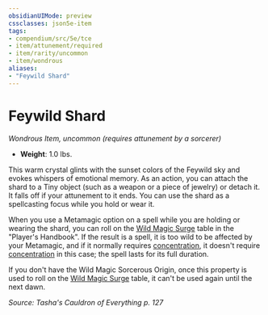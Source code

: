 ```yaml
---
obsidianUIMode: preview
cssclasses: json5e-item
tags:
- compendium/src/5e/tce
- item/attunement/required
- item/rarity/uncommon
- item/wondrous
aliases: 
- "Feywild Shard"
---
```

# Feywild Shard
*Wondrous Item, uncommon (requires attunement by a sorcerer)*  

- **Weight**: 1.0 lbs.

This warm crystal glints with the sunset colors of the Feywild sky and evokes whispers of emotional memory. As an action, you can attach the shard to a Tiny object (such as a weapon or a piece of jewelry) or detach it. It falls off if your attunement to it ends. You can use the shard as a spellcasting focus while you hold or wear it.

When you use a Metamagic option on a spell while you are holding or wearing the shard, you can roll on the [Wild Magic Surge](5E2014官方资源/tables/wild-magic-surge.md) table in the "Player's Handbook". If the result is a spell, it is too wild to be affected by your Metamagic, and if it normally requires [concentration](5E2014官方资源/规则/conditions.md#concentration), it doesn't require [concentration](5E2014官方资源/规则/conditions.md#concentration) in this case; the spell lasts for its full duration.

If you don't have the Wild Magic Sorcerous Origin, once this property is used to roll on the [Wild Magic Surge](5E2014官方资源/tables/wild-magic-surge.md) table, it can't be used again until the next dawn.

*Source: Tasha's Cauldron of Everything p. 127*